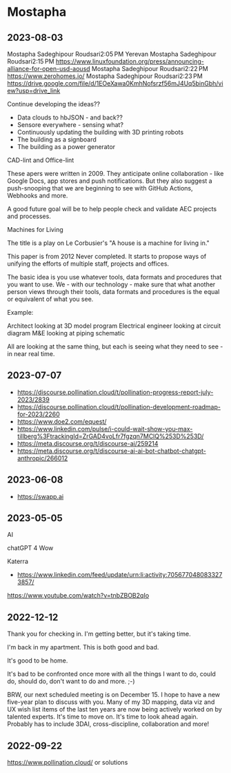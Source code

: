 # Mostapha

## 2023-08-03

Mostapha Sadeghipour Roudsari2:05 PM
Yerevan
Mostapha Sadeghipour Roudsari2:15 PM
https://www.linuxfoundation.org/press/announcing-alliance-for-open-usd-aousd
Mostapha Sadeghipour Roudsari2:22 PM
https://www.zerohomes.io/
Mostapha Sadeghipour Roudsari2:23 PM
https://drive.google.com/file/d/1EOeXawa0KmhNofsrzf56mJ4Uq5binGbh/view?usp=drive_link


Continue developing the ideas??

* Data clouds to hbJSON - and back??
* Sensore everywhere - sensing what?
* Continuously updating the building with 3D printing robots
* The building as a signboard
* The building as a power generator



CAD-lint and Office-lint

These apers were written in 2009. They anticipate online collaboration - like Google Docs, app stores and push notifications. But they also suggest a push-snooping that we are beginning to see with GitHub Actions, Webhooks and more.

A good future goal will be to help people check and validate AEC projects and processes.

Machines for Living

The title is a play on Le Corbusier's "A house is a machine for living in."

This paper is from 2012 Never completed. It starts to propose ways of unifying the efforts of multiple staff, projects and offices.

The basic idea is you use whatever tools, data formats and procedures that you want to use. We - with our technology - make sure that what another person views through their tools, data formats and procedures is the equal or equivalent of what you see.

Example:

Architect looking at 3D model program
Electrical engineer looking at circuit diagram
M&E looking at piping schematic

All are looking at the same thing, but each is seeing what they need to see - in near real time.




## 2023-07-07

* https://discourse.pollination.cloud/t/pollination-progress-report-july-2023/2839
* https://discourse.pollination.cloud/t/pollination-development-roadmap-for-2023/2260
* https://www.doe2.com/equest/
* https://www.linkedin.com/pulse/i-could-wait-show-you-max-tillberg%3FtrackingId=ZrGAD4voLfr7fgzqn7MClQ%253D%253D/
* https://meta.discourse.org/t/discourse-ai/259214
* https://meta.discourse.org/t/discourse-ai-ai-bot-chatbot-chatgpt-anthropic/266012

## 2023-06-08

* https://swapp.ai


## 2023-05-05

AI

chatGPT 4 Wow

Katerra

* https://www.linkedin.com/feed/update/urn:li:activity:7056770480833273857/

https://www.youtube.com/watch?v=tnbZBOB2qIo


## 2022-12-12

Thank you for checking in. I'm getting better, but it's taking time.

I'm back in my apartment.  This is both good and bad.

It's good to be home.

It's bad to be confronted once more with all the things I want to do, could do, should do, don't want to do and more. ;-)

BRW, our next scheduled meeting is on December 15.  I hope to have a new five-year plan to discuss with you. Many of my 3D mapping, data viz and UX wish list items of the last ten years are now being actively worked on by talented experts. It's time to move on. It's time to look ahead again. Probably has to include 3DAI, cross-discipline, collaboration and more!


## 2022-09-22

https://www.pollination.cloud/ or solutions

